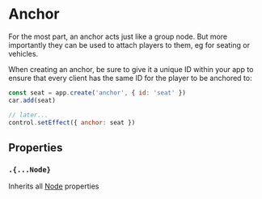 # Anchor

For the most part, an anchor acts just like a group node.
But more importantly they can be used to attach players to them, eg for seating or vehicles.

When creating an anchor, be sure to give it a unique ID within your app to ensure that every client has the same ID for the player to be anchored to:

```jsx
const seat = app.create('anchor', { id: 'seat' })
car.add(seat)

// later...
control.setEffect({ anchor: seat })
```

## Properties

### `.{...Node}`

Inherits all [Node](/docs/ref/Node.md) properties

